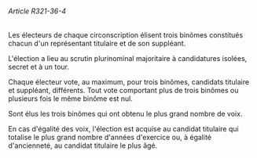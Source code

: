###### Article R321-36-4

Les électeurs de chaque circonscription élisent trois binômes constitués chacun d'un représentant titulaire et de son suppléant.

L'élection a lieu au scrutin plurinominal majoritaire à candidatures isolées, secret et à un tour.

Chaque électeur vote, au maximum, pour trois binômes, candidats titulaire et suppléant, différents. Tout vote comportant plus de trois binômes ou plusieurs fois le même binôme est nul.

Sont élus les trois binômes qui ont obtenu le plus grand nombre de voix.

En cas d'égalité des voix, l'élection est acquise au candidat titulaire qui totalise le plus grand nombre d'années d'exercice ou, à égalité d'ancienneté, au candidat titulaire le plus âgé.

